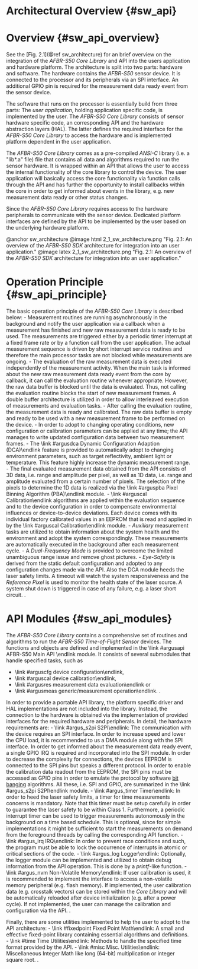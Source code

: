 # Architectural Overview {#sw_api}

# Overview {#sw_api_overview}

See the [Fig. 2.1](@ref sw_architecture) for an brief overview on the integration of the *AFBR-S50 Core Library* and API into the users application and hardware platform. The architecture is split into two parts: hardware and software. The hardware contains the *AFBR-S50* sensor device. It is connected to the processor and its peripherals via an SPI interface. An additional GPIO pin is required for the measurement data ready event from the sensor device. 

The software that runs on the processor is essentially build from three parts: The *user application*, holding application specific code, is implemented by the user. The *AFBR-S50 Core Library* consists of sensor hardware specific code, an corresponding API and the hardware abstraction layers (HAL). The latter defines the required interface for the *AFBR-S50 Core Library* to access the hardware and is implemented platform dependent in the user application.

The *AFBR-S50 Core Library* comes as a pre-compiled *ANSI-C* library (i.e. a "lib*.a" file) file that contains all data and algorithms required to run the sensor hardware. It is wrapped within an API that allows the user to access the internal functionality of the core library to control the device. The user application will basically access the core functionality via function calls through the API and has further the opportunity to install callbacks within the core in order to get informed about events in the library, e.g. new measurement data ready or other status changes. 

Since the *AFBR-S50 Core Library* requires access to the hardware peripherals to communicate with the sensor device. Dedicated platform interfaces are defined by the API to be implemented by the user based on the underlying hardware platform.

@anchor sw_architecture
@image html 2_1_sw_architecture.png "Fig. 2.1: An overview of the *AFBR-S50 SDK* architecture for integration into an user application." 
@image latex 2_1_sw_architecture.png "Fig. 2.1: An overview of the *AFBR-S50 SDK* architecture for integration into an user application." 


	
# Operation Principle {#sw_api_principle}

The basic operation principle of the *AFBR-S50 Core Library* is described below:
	- Measurement routines are running asynchronously in the background and notify the user application via a callback when a measurement has finished and new raw measurement data is ready to be used. The measurements are triggered either by a periodic timer interrupt at a fixed frame rate or by a function call from the user application. The actual measurement sequence is driven by short interrupt service routines and therefore the main processor tasks are not blocked while measurements are ongoing. 
	- The evaluation of the raw measurement data is executed independently of the measurement activity. When the main task is informed about the new raw measurement data ready event from the core by callback, it can call the evaluation routine whenever appropriate. However, the raw data buffer is blocked until the data is evaluated. Thus, not calling the evaluation routine blocks the start of new measurement frames. A double buffer architecture is utilized in order to allow interleaved execution of measurements and evaluation tasks. 
	- After calling the evaluation routine, the measurement data is ready and calibrated. The raw data buffer is empty and ready to be used with a new measurement frame to be performed on the device.
	- In order to adopt to changing operating conditions, new configuration or calibration parameters can be applied at any time; the API manages to write updated configuration data between two measurement frames.
	- The \link #argusdca Dynamic Configuration Adaption (DCA)\endlink feature is provided to automatically adopt to changing environment parameters, such as target reflectivity, ambient light or temperature. This feature highly increase the dynamic measurement range.
	- The final evaluated measurement data obtained from the API consists of 3D data, i.e. range and amplitude per pixel, as well as 1D data, i.e. range and amplitude evaluated from a certain number of pixels. The selection of the pixels to determine the 1D data is realized via the \link #arguspba Pixel Binning Algorithm (PBA)\endlink module.
	- \link #arguscal Calibration\endlink algorithms are applied within the evaluation sequence and to the device configuration in order to compensate environmental influences or device-to-device deviations. Each device comes with its individual factory calibrated values in an EEPROM that is read and applied in by the \link #arguscal Calibration\endlink module.
	- *Auxiliary* measurement tasks are utilized to obtain information about the system health and the environment and adopt the system correspondingly. These measurements are automatically executed in the background after each measurement cycle.
	- A *Dual-Frequency Mode* is provided to overcome the limited unambiguous range issue and remove ghost pictures.
	- *Eye-Safety* is derived from the static default configuration and adopted to any configuration changes made via the API. Also the DCA module heeds the laser safety limits. A timeout will watch the system responsiveness and the *Reference Pixel* is used to monitor the health state of the laser source. A system shut down is triggered in case of any failure, e.g. a laser short circuit.
	.
	
# API Modules {#sw_api_modules}

The *AFBR-S50 Core Library* contains a comprehensive set of routines and algorithms to run the *AFBR-S50 Time-of-Flight Sensor* devices. The functions and objects are defined and implemented in the \link #argusapi AFBR-S50 Main API \endlink module. It consists of several submodules that handle specified tasks, such as 
 - \link #arguscfg device configuration\endlink,
 - \link #arguscal device calibration\endlink, 
 - \link #argusres measurement data evaluation\endlink or 
 - \link #argusmeas generic/measurement operation\endlink.
 .
 
In order to provide a portable API library, the platform specific driver and HAL implementations are not included into the library. Instead, the connection to the hardware is obtained via the implementation of provided interfaces for the required hardware and peripherals. In detail, the hardware requirements are:
	- \link #argus_s2pi S2PI\endlink: The communication with the device requires an SPI interface. In order to increase speed and lower the CPU load, it is recommended to us a DMA module along with the SPI interface. In order to get informed about the measurement data ready event, a single GPIO IRQ is required and incorporated into the SPI module. In order to decrease the complexity for connections, the devices EEPROM is connected to the SPI pins but speaks a different protocol. In order to enable the calibration data readout from the EEPROM, the SPI pins must be accessed as GPIO pins in order to emulate the protocol by software [bit banging](https://en.wikipedia.org/wiki/Bit_banging) algorithms. All these, i.e. SPI and GPIO, are summarized in the \link #argus_s2pi S2PI\endlink module.
	- \link #argus_timer Timer\endlink: In order to heed the laser safety limits, a timer for time measurements concerns is mandatory. Note that this timer must be setup carefully in order to guarantee the laser safety to be within Class 1. Furthermore, a periodic interrupt timer can be used to trigger measurements autonomously in the background on a time based schedule. This is optional, since for simple implementations it might be sufficient to start the measurements on demand from the foreground threads by calling the corresponding API function.
	- \link #argus_irq IRQ\endlink: In order to prevent race conditions and such, the program must be able to lock the occurrence of interrupts in atomic or critical sections of the code.
	- \link #argus_log Logger\endlink: Optionally, the logger module can be implemented and utilized to obtain debug information from the API operation. This is done by a *printf*-like function.
	- \link #argus_nvm Non-Volatile Memory\endlink: If user calibration is used, it is recommended to implement the interface to access a non-volatile memory peripheral (e.g. flash memory). If implemented, the user calibration data (e.g. crosstalk vectors) can be stored within the *Core Library* and will be automatically reloaded after device initialization (e.g. after a power cycle). If not implemented, the user can manage the calibration and configuration via the API.
	.

	
Finally, there are some utilities implemented to help the user to adopt to the API architecture:
	- \link #fixedpoint Fixed Point Math\endlink: A small and effective fixed-point library containing essential algorithms and definitions.
	- \link #time Time Utilities\endlink: Methods to handle the specified time format provided by the API.
	- \link #misc Misc. Utilities\endlink: Miscellaneous Integer Math like long (64-bit) multiplication or integer square root.
	.

